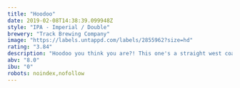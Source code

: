 ```yaml
---
title: "Hoodoo"
date: 2019-02-08T14:38:39.099948Z
style: "IPA - Imperial / Double"
brewery: "Track Brewing Company"
image: "https://labels.untappd.com/labels/2855962?size=hd"
rating: "3.84"
description: "Hoodoo you think you are?! This one's a straight west coaster, juicy orange notes with a big resinous finish. Straight up sunshine."
abv: "8.0"
ibu: "0"
robots: noindex,nofollow
---
```

